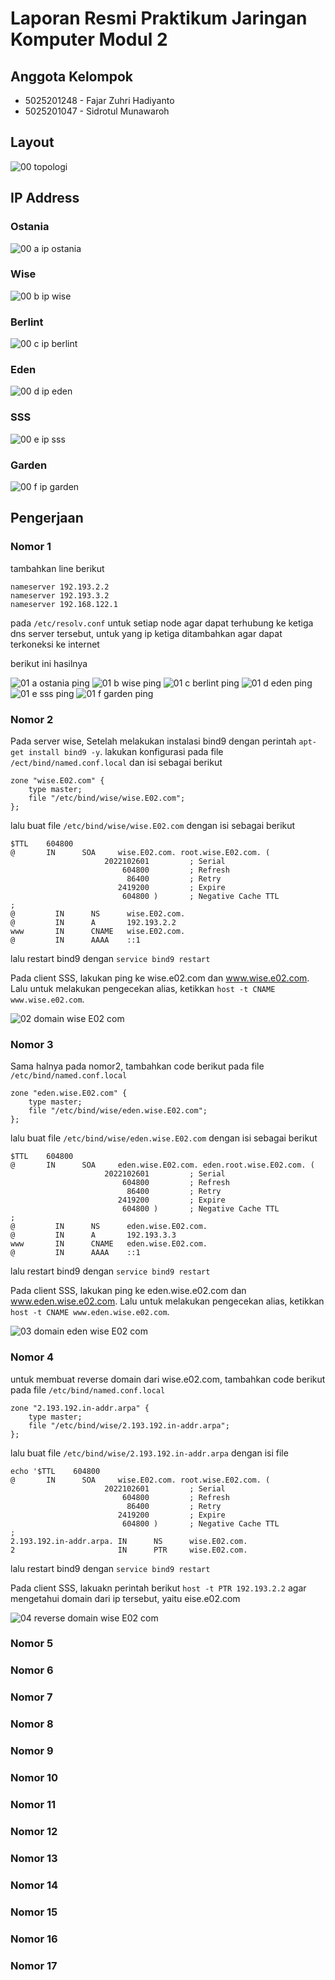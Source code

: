 # Laporan Resmi Praktikum Jaringan Komputer Modul 2

## Anggota Kelompok
- 5025201248 - Fajar Zuhri Hadiyanto
- 5025201047 - Sidrotul Munawaroh

## Layout
![00  topologi](https://user-images.githubusercontent.com/52820619/198819430-816ac5cf-4827-4b1f-a61a-8b89ddaa56ce.png)

## IP Address
### Ostania
![00 a  ip ostania](https://user-images.githubusercontent.com/52820619/198819432-e244f45d-2987-41fd-bc95-e5555c42688c.png)

### Wise
![00 b  ip wise](https://user-images.githubusercontent.com/52820619/198819434-31379197-ed81-4200-8156-27bcf4c512af.png)

### Berlint
![00 c  ip berlint](https://user-images.githubusercontent.com/52820619/198819436-22f44bb5-c04e-4918-b508-dcab8285b6d4.png)

### Eden
![00 d  ip eden](https://user-images.githubusercontent.com/52820619/198819437-9ee66fe2-f09c-418c-beb2-4deaf24f3c7f.png)

### SSS
![00 e  ip sss](https://user-images.githubusercontent.com/52820619/198819438-6e55d1ec-4d49-46a8-aa45-5fdad4f28702.png)

### Garden
![00 f  ip garden](https://user-images.githubusercontent.com/52820619/198819440-f13c816a-34db-48ae-8301-aca75014cc4a.png)

## Pengerjaan
### Nomor 1
tambahkan line berikut
```
nameserver 192.193.2.2
nameserver 192.193.3.2
nameserver 192.168.122.1
```
pada `/etc/resolv.conf` untuk setiap node agar dapat terhubung ke ketiga dns server tersebut, untuk yang ip ketiga ditambahkan agar dapat terkoneksi ke internet

berikut ini hasilnya

![01 a  ostania ping](https://user-images.githubusercontent.com/52820619/198819441-e6200e09-3890-409c-b1c3-102d7571aef5.png)
![01 b  wise ping](https://user-images.githubusercontent.com/52820619/198819442-1a46f2dc-9deb-43e3-bcf5-3c8e29671ba7.png)
![01 c  berlint ping](https://user-images.githubusercontent.com/52820619/198819443-69898d8b-798c-4086-ba2b-afeeca489d8f.png)
![01 d  eden ping](https://user-images.githubusercontent.com/52820619/198819444-f014b318-6cf9-4b43-b6b7-42c5a8fb1be7.png)
![01 e  sss ping](https://user-images.githubusercontent.com/52820619/198819445-4770480b-6244-40a2-8f50-4c0bb6964cf9.png)
![01 f  garden ping](https://user-images.githubusercontent.com/52820619/198819446-7ec4f6b9-56c2-4c16-bb64-e89d41fa23d4.png)

### Nomor 2
Pada server wise, Setelah melakukan instalasi bind9 dengan perintah `apt-get install bind9 -y`. lakukan konfigurasi pada file `/ect/bind/named.conf.local` dan isi sebagai berikut
```
zone "wise.E02.com" {
    type master;
    file "/etc/bind/wise/wise.E02.com";
};
```

lalu buat file `/etc/bind/wise/wise.E02.com` dengan isi sebagai berikut
```
$TTL    604800
@       IN      SOA     wise.E02.com. root.wise.E02.com. (
                     2022102601         ; Serial
                         604800         ; Refresh
                          86400         ; Retry
                        2419200         ; Expire
                         604800 )       ; Negative Cache TTL
;
@         IN      NS      wise.E02.com.
@         IN      A       192.193.2.2
www       IN      CNAME   wise.E02.com.
@         IN      AAAA    ::1
```

lalu restart bind9 dengan `service bind9 restart`

Pada client SSS, lakukan ping ke wise.e02.com dan www.wise.e02.com. Lalu untuk melakukan pengecekan alias, ketikkan `host -t CNAME www.wise.e02.com`.

![02  domain wise E02 com](https://user-images.githubusercontent.com/52820619/198819448-0fac5f6a-b70a-4a65-a88e-e45628a8b805.png)

### Nomor 3

Sama halnya pada nomor2, tambahkan code berikut pada file `/etc/bind/named.conf.local`
```
zone "eden.wise.E02.com" {
    type master;
    file "/etc/bind/wise/eden.wise.E02.com";
};
```
lalu buat file `/etc/bind/wise/eden.wise.E02.com` dengan isi sebagai berikut
```
$TTL    604800
@       IN      SOA     eden.wise.E02.com. eden.root.wise.E02.com. (
                     2022102601         ; Serial
                         604800         ; Refresh
                          86400         ; Retry
                        2419200         ; Expire
                         604800 )       ; Negative Cache TTL
;
@         IN      NS      eden.wise.E02.com.
@         IN      A       192.193.3.3
www       IN      CNAME   eden.wise.E02.com.
@         IN      AAAA    ::1 
```

lalu restart bind9 dengan `service bind9 restart`

Pada client SSS, lakukan ping ke eden.wise.e02.com dan www.eden.wise.e02.com. Lalu untuk melakukan pengecekan alias, ketikkan `host -t CNAME www.eden.wise.e02.com`.

![03  domain eden wise E02 com](https://user-images.githubusercontent.com/52820619/198819451-f17eda21-80aa-4b42-8bc4-7928ea07d58f.png)

### Nomor 4

untuk membuat reverse domain dari wise.e02.com, tambahkan code berikut pada file `/etc/bind/named.conf.local`
```
zone "2.193.192.in-addr.arpa" {
    type master;
    file "/etc/bind/wise/2.193.192.in-addr.arpa";
};
```

lalu buat file `/etc/bind/wise/2.193.192.in-addr.arpa` dengan isi file
```
echo '$TTL    604800
@       IN      SOA     wise.E02.com. root.wise.E02.com. (
                     2022102601         ; Serial
                         604800         ; Refresh
                          86400         ; Retry
                        2419200         ; Expire
                         604800 )       ; Negative Cache TTL
;
2.193.192.in-addr.arpa. IN      NS      wise.E02.com.
2                       IN      PTR     wise.E02.com.
```

lalu restart bind9 dengan `service bind9 restart`

Pada client SSS, lakuakn perintah berikut `host -t PTR 192.193.2.2` agar mengetahui domain dari ip tersebut, yaitu eise.e02.com

![04  reverse domain wise E02 com](https://user-images.githubusercontent.com/52820619/198819452-393a0718-abac-4881-bfab-1dbf2b39a3e3.png)

### Nomor 5

### Nomor 6

### Nomor 7

### Nomor 8

### Nomor 9

### Nomor 10

### Nomor 11

### Nomor 12

### Nomor 13

### Nomor 14

### Nomor 15

### Nomor 16

### Nomor 17
